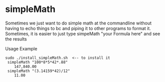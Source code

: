 simpleMath
=====
Sometimes we just want to do simple math at the commandline without having to echo things to bc and piping it to other programs to format it. 
Sometimes, it is easier to just type simpeMath "your Formula here" and see the results

Usage Example

    sudo ./install_simpleMath.sh  <-- to install it
     simpleMath "100*8*5*42*.88" 
        147,840.00
     simpleMath "(3.14159*42)/12"
        11.00
     